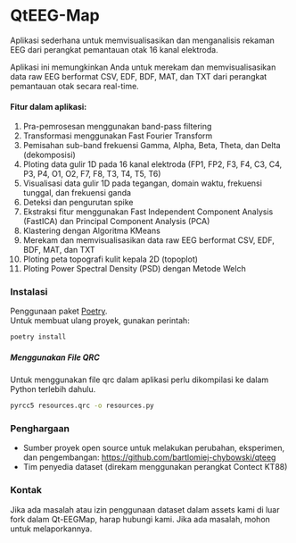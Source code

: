 # QtEEG-Map

Aplikasi sederhana untuk memvisualisasikan dan menganalisis rekaman EEG dari perangkat pemantauan otak 16 kanal elektroda.

Aplikasi ini memungkinkan Anda untuk merekam dan memvisualisasikan data raw EEG berformat CSV, EDF, BDF, MAT, dan TXT dari perangkat pemantauan otak secara real-time.

#### Fitur dalam aplikasi:
1. Pra-pemrosesan menggunakan band-pass filtering
2. Transformasi menggunakan Fast Fourier Transform
3. Pemisahan sub-band frekuensi Gamma, Alpha, Beta, Theta, dan Delta (dekomposisi)
4. Ploting data gulir 1D pada 16 kanal elektroda (FP1, FP2, F3, F4, C3, C4, P3, P4, O1, O2, F7, F8, T3, T4, T5, T6)
5. Visualisasi data gulir 1D pada tegangan, domain waktu, frekuensi tunggal, dan frekuensi ganda
6. Deteksi dan pengurutan spike
7. Ekstraksi fitur menggunakan Fast Independent Component Analysis (FastICA) dan Principal Component Analysis (PCA)
8. Klastering dengan Algoritma KMeans
9. Merekam dan memvisualisasikan data raw EEG berformat CSV, EDF, BDF, MAT, dan TXT
10. Ploting peta topografi kulit kepala 2D (topoplot)
11. Ploting Power Spectral Density (PSD) dengan Metode Welch

### Instalasi
Penggunaan paket [Poetry](https://python-poetry.org).<br/>
Untuk membuat ulang proyek, gunakan perintah:
```bash
poetry install
```

##### Menggunakan File QRC
Untuk menggunakan file qrc dalam aplikasi perlu dikompilasi ke dalam Python terlebih dahulu.
```bash
pyrcc5 resources.qrc -o resources.py
```

### Penghargaan
- Sumber proyek open source untuk melakukan perubahan, eksperimen, dan pengembangan: https://github.com/bartlomiej-chybowski/qteeg
- Tim penyedia dataset (direkam menggunakan perangkat Contect KT88)

### Kontak
Jika ada masalah atau izin penggunaan dataset dalam assets kami di luar fork dalam Qt-EEGMap, harap hubungi kami. Jika ada masalah, mohon untuk melaporkannya.